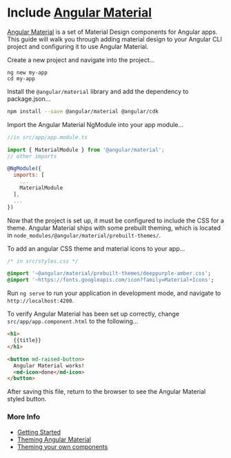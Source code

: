 # Include [Angular Material](https://material.angular.io)

[Angular Material](https://material.angular.io) is a set of Material Design components for Angular apps.
This guide will walk you through adding material design to your Angular CLI project and configuring it to use Angular Material.

Create a new project and navigate into the project...
```
ng new my-app
cd my-app
```

Install the `@angular/material` library and add the dependency to package.json...
```bash
npm install --save @angular/material @angular/cdk
```

Import the Angular Material NgModule into your app module...
```javascript
//in src/app/app.module.ts

import { MaterialModule } from '@angular/material';
// other imports

@NgModule({
  imports: [
    ...
    MaterialModule
  ],
  ...
})
```

Now that the project is set up, it must be configured to include the CSS for a theme. Angular Material ships with some prebuilt theming, which is located in `node_modules/@angular/material/prebuilt-themes/`.

To add an angular CSS theme and material icons to your app...
```sass
/* in src/styles.css */

@import '~@angular/material/prebuilt-themes/deeppurple-amber.css';
@import '~https://fonts.googleapis.com/icon?family=Material+Icons';
```

Run `ng serve` to run your application in development mode, and navigate to `http://localhost:4200`.

To verify Angular Material has been set up correctly, change `src/app/app.component.html` to the following...
```html
<h1>
  {{title}}
</h1>

<button md-raised-button>
  Angular Material works!
  <md-icon>done</md-icon>
</button>
```

After saving this file, return to the browser to see the Angular Material styled button.

### More Info

 - [Getting Started](https://material.angular.io/guide/getting-started)
 - [Theming Angular Material](https://material.angular.io/guide/theming)
 - [Theming your own components](https://material.angular.io/guide/theming-your-components)
